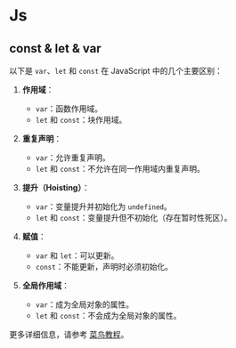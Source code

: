 # Js 

## const & let & var


以下是 `var`、`let` 和 `const` 在 JavaScript 中的几个主要区别：

1. **作用域**：
   - `var`：函数作用域。
   - `let` 和 `const`：块作用域。

2. **重复声明**：
   - `var`：允许重复声明。
   - `let` 和 `const`：不允许在同一作用域内重复声明。

3. **提升（Hoisting）**：
   - `var`：变量提升并初始化为 `undefined`。
   - `let` 和 `const`：变量提升但不初始化（存在暂时性死区）。

4. **赋值**：
   - `var` 和 `let`：可以更新。
   - `const`：不能更新，声明时必须初始化。

5. **全局作用域**：
   - `var`：成为全局对象的属性。
   - `let` 和 `const`：不会成为全局对象的属性。

更多详细信息，请参考 [菜鸟教程](https://www.runoob.com/js/js-let-const.html)。